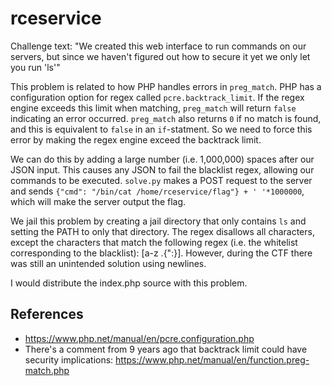 rceservice
==========

Challenge text: "We created this web interface to run commands on our servers, but since we haven't figured out how to secure it yet we only let you run 'ls'"

This problem is related to how PHP handles errors in `preg_match`. PHP has a configuration option for regex called `pcre.backtrack_limit`. If the regex engine exceeds this limit when matching, `preg_match` will return `false` indicating an error occurred. `preg_match` also returns `0` if no match is found, and this is equivalent to `false` in an `if`-statment. So we need to force this error by making the regex engine exceed the backtrack limit.

We can do this by adding a large number (i.e. 1,000,000) spaces after our JSON input. This causes any JSON to fail the blacklist regex, allowing our commands to be executed. `solve.py` makes a POST request to the server and sends `{"cmd": "/bin/cat /home/rceservice/flag"} + ' '*1000000`, which will make the server output the flag.

We jail this problem by creating a jail directory that only contains `ls` and setting the PATH to only that directory. The regex disallows all characters, except the characters that match the following regex (i.e. the whitelist corresponding to the blacklist): [a-z .{":}]. However, during the CTF there was still an unintended solution using newlines.

I would distribute the index.php source with this problem.

References
----------

- https://www.php.net/manual/en/pcre.configuration.php
- There's a comment from 9 years ago that backtrack limit could have security implications: https://www.php.net/manual/en/function.preg-match.php
